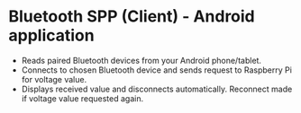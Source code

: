 # Bluetooth SPP (Client) - Android application

- Reads paired Bluetooth devices from your Android phone/tablet.
- Connects to chosen Bluetooth device and sends request to Raspberry Pi for voltage value.
- Displays received value and disconnects automatically. Reconnect made if voltage value requested again.
